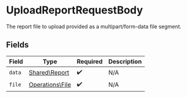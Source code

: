 # UploadReportRequestBody

The report file to upload provided as a multipart/form-data file segment.


## Fields

| Field                                              | Type                                               | Required                                           | Description                                        |
| -------------------------------------------------- | -------------------------------------------------- | -------------------------------------------------- | -------------------------------------------------- |
| `data`                                             | [Shared\Report](../../Models/Shared/Report.md)     | :heavy_check_mark:                                 | N/A                                                |
| `file`                                             | [Operations\File](../../Models/Operations/File.md) | :heavy_check_mark:                                 | N/A                                                |